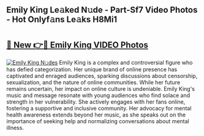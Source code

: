 ## Emily King Le𝚊ked N𝚞de - Part-Sf7 Video Photos - Hot Onlyf𝚊ns Le𝚊ks H8Mi1

# <h2><a href="http://ab38044.deff.icu/?id=Emily+King">🔗 New 👉🔴 Emily King VIDEO Photos</a></h2>

[![Emily King N𝚞des](https://i.imgur.com/rIISA9y.gif)](http://ab38044.deff.icu/?id=Emily+King)
Emily King is a complex and controversial figure who has defied categorization. Her unique brand of online presence has captivated and enraged audiences, sparking discussions about censorship, sexualization, and the nature of online communities. While her future remains uncertain, her impact on online culture is undeniable. Emily King's music and message resonate with young audiences who find solace and strength in her vulnerability. She actively engages with her fans online, fostering a supportive and inclusive community. Her advocacy for mental health awareness extends beyond her music, as she speaks out on the importance of seeking help and normalizing conversations about mental illness.
